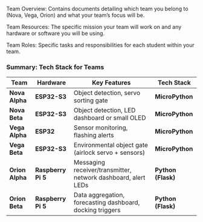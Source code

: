 
Team Overview: Contains documents detailing which team you belong to (Nova, Vega, Orion) and what your team’s focus will be.

Team Resources: The specific mission your team will work on and any hardware or software you will be using.

Team Roles: Specific tasks and responsibilities for each student within your team.


### **Summary: Tech Stack for Teams**

| **Team**            | **Hardware**      | **Key Features**                                               | **Tech Stack**            |
|---------------------|-------------------|---------------------------------------------------------------|---------------------------|
| **Nova Alpha**       | **ESP32-S3**      | Object detection, servo sorting gate                           | **MicroPython**           |
| **Nova Beta**        | **ESP32-S3**      | Object detection, LED dashboard or small OLED                  | **MicroPython**           |
| **Vega Alpha**       | **ESP32**         | Sensor monitoring, flashing alerts                             | **MicroPython**           |
| **Vega Beta**        | **ESP32-S3**      | Environmental object gate (airlock servo + sensors)            | **MicroPython**           |
| **Orion Alpha**      | **Raspberry Pi 5**| Messaging receiver/transmitter, network dashboard, alert LEDs  | **Python (Flask)**        |
| **Orion Beta**       | **Raspberry Pi 5**| Data aggregation, forecasting dashboard, docking triggers      | **Python (Flask)**        |



